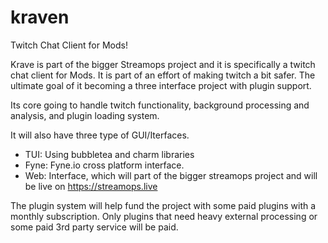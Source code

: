 # kraven
Twitch Chat Client for Mods!

Krave is part of the bigger Streamops project and it is specifically a twitch chat client for Mods.
It is part of an effort of making twitch a bit safer.
The ultimate goal of it becoming a three interface project with plugin support.

Its core going to handle twitch functionality, background processing and analysis, and plugin loading system.

It will also have three type of GUI/Iterfaces. 

* TUI: Using bubbletea and charm libraries
* Fyne: Fyne.io cross platform interface.
* Web: Interface, which will part of the bigger streamops project and will be live on https://streamops.live

The plugin system will help fund the project with some paid plugins with a monthly subscription.
Only plugins that need heavy external processing or some paid 3rd party service will be paid.


